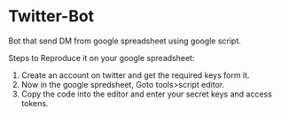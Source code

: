 # Twitter-Bot
Bot that send DM from google spreadsheet using google script.

Steps to Reproduce it on your google spreadsheet:
1. Create an account on twitter and get the required keys form it.
2. Now in the google spredsheet, Goto tools>script editor.
3. Copy the code into the editor and enter your secret keys and access tokens.


